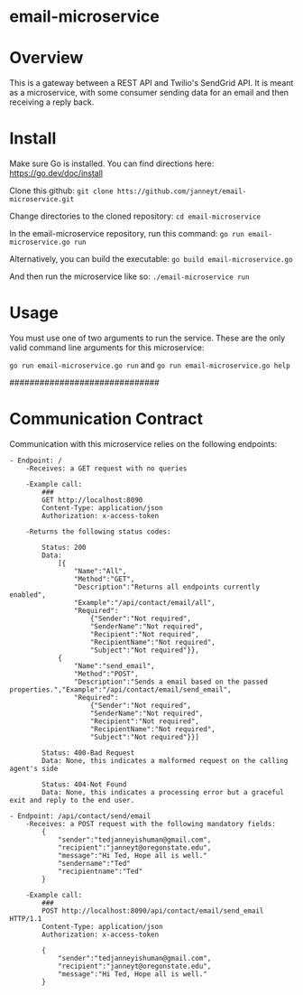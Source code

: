 # email-microservice

# Overview
This is a gateway between a REST API and Twilio's SendGrid API. It is meant as a microservice, with some consumer sending data for an email and then receiving a reply back.

# Install
Make sure Go is installed. You can find directions here: https://go.dev/doc/install

Clone this github: 
`git clone htts://github.com/janneyt/email-microservice.git`

Change directories to the cloned repository:
`cd email-microservice`

In the email-microservice repository, run this command:
`go run email-microservice.go run`

Alternatively, you can build the executable:
`go build email-microservice.go`

And then run the microservice like so:
`./email-microservice run`

# Usage

You must use one of two arguments to run the service. These are the only valid command line arguments for this microservice:

`go run email-microservice.go run` and `go run email-microservice.go help`

##############################
# Communication Contract

Communication with this microservice relies on the following endpoints:

    - Endpoint: /
        -Receives: a GET request with no queries

        -Example call:
            ###
            GET http://localhost:8090 
            Content-Type: application/json 
            Authorization: x-access-token

        -Returns the following status codes:

            Status: 200
            Data: 
                [{
                    "Name":"All",
                    "Method":"GET",
                    "Description":"Returns all endpoints currently enabled",
                    "Example":"/api/contact/email/all",
                    "Required":
                        {"Sender":"Not required",
                        "SenderName":"Not required",
                        "Recipient":"Not required",
                        "RecipientName":"Not required",
                        "Subject":"Not required"}},
                {
                    "Name":"send_email",
                    "Method":"POST",
                    "Description":"Sends a email based on the passed properties.","Example":"/api/contact/email/send_email",
                    "Required":
                        {"Sender":"Not required",
                        "SenderName":"Not required",
                        "Recipient":"Not required",
                        "RecipientName":"Not required",
                        "Subject":"Not required"}}]

            Status: 400-Bad Request
            Data: None, this indicates a malformed request on the calling agent's side

            Status: 404-Not Found
            Data: None, this indicates a processing error but a graceful exit and reply to the end user.

    - Endpoint: /api/contact/send/email
        -Receives: a POST request with the following mandatory fields:
            {
                "sender":"tedjanneyishuman@gmail.com",
                "recipient":"janneyt@oregonstate.edu",
                "message":"Hi Ted, Hope all is well."
                "sendername":"Ted"
                "recipientname":"Ted"
            }
        
        -Example call:
            ###
            POST http://localhost:8090/api/contact/email/send_email HTTP/1.1
            Content-Type: application/json
            Authorization: x-access-token

            {
                "sender":"tedjanneyishuman@gmail.com",
                "recipient":"janneyt@oregonstate.edu",
                "message":"Hi Ted, Hope all is well."
            }